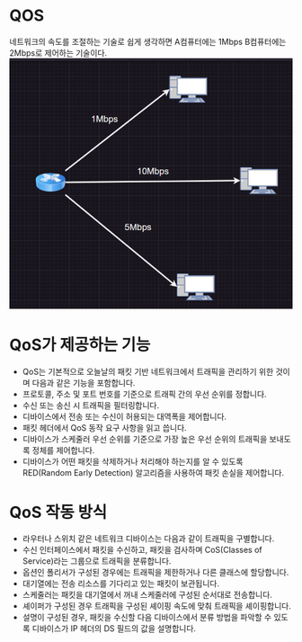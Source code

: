 # QOS
네트워크의 속도를 조절하는 기술로 쉽게 생각하면 A컴퓨터에는 1Mbps B컴퓨터에는 2Mbps로 제어하는 기술이다.  
![QoS](./img/QoS.png)

# QoS가 제공하는 기능
* QoS는 기본적으로 오늘날의 패킷 기반 네트워크에서 트래픽을 관리하기 위한 것이며 다음과 같은 기능을 포함합니다.
* 프로토콜, 주소 및 포트 번호를 기준으로 트래픽 간의 우선 순위를 정합니다.
* 수신 또는 송신 시 트래픽을 필터링합니다.
* 디바이스에서 전송 또는 수신이 허용되는 대역폭을 제어합니다.
* 패킷 헤더에서 QoS 동작 요구 사항을 읽고 씁니다.
* 디바이스가 스케줄러 우선 순위를 기준으로 가장 높은 우선 순위의 트래픽을 보내도록 정체를 제어합니다.
* 디바이스가 어떤 패킷을 삭제하거나 처리해야 하는지를 알 수 있도록 RED(Random Early Detection) 알고리즘을 사용하여 패킷 손실을 제어합니다.

# QoS 작동 방식
* 라우터나 스위치 같은 네트워크 디바이스는 다음과 같이 트래픽을 구별합니다.
* 수신 인터페이스에서 패킷을 수신하고, 패킷을 검사하며 CoS(Classes of Service)라는 그룹으로 트래픽을 분류합니다.
* 옵션인 폴리서가 구성된 경우에는 트래픽을 제한하거나 다른 클래스에 할당합니다.
* 대기열에는 전송 리소스를 기다리고 있는 패킷이 보관됩니다.
* 스케줄러는 패킷을 대기열에서 꺼내 스케줄러에 구성된 순서대로 전송합니다.
* 셰이퍼가 구성된 경우 트래픽을 구성된 셰이핑 속도에 맞춰 트래픽을 셰이핑합니다.
* 설명이 구성된 경우, 패킷을 수신할 다음 디바이스에서 분류 방법을 파악할 수 있도록 디바이스가 IP 헤더의 DS 필드의 값을 설명합니다.